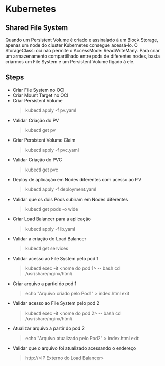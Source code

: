 # Kubernetes

## Shared File System
Quando um Persistent Volume é criado e assinalado à um Block Storage, apenas um node do cluster Kubernetes consegue acessá-lo. O StorageClass: oci não permite o AccessMode: ReadWriteMany.
Para criar um armazenamento compartilhado entre pods de diferentes nodes, basta criarmos um File System e um Persistent Volume ligado à ele.

## Steps
- Criar File System no OCI
- Criar Mount Target no OCI
- Criar Persistent Volume
	> kubectl apply -f pv.yaml
- Validar Criação do PV
	> kubectl get pv
- Criar Persistent Volume Claim
	> kubectl apply -f pvc.yaml
- Validar Criação do PVC
	> kubectl get pvc
- Deploy de aplicação em Nodes diferentes com acesso ao PV
	> kubectl apply -f deployment.yaml
- Validar que os dois Pods subiram em Nodes diferentes
	> kubectl get pods -o wide
- Criar Load Balancer para a aplicação
	> kubectl apply -f lb.yaml
- Validar a criação do Load Balancer
	> kubectl get services
- Validar acesso ao File System pelo pod 1
	> kubectl exec -it \<nome do pod 1> -- bash
	> cd /usr/share/nginx/html/
- Criar arquivo a partid do pod 1
	> echo "Arquivo criado pelo Pod1" > index.html
	> exit
- Validar acesso ao File System pelo pod 2
	> kubectl exec -it \<nome do pod 2> -- bash
	> cd /usr/share/nginx/html/
- Atualizar arquivo a partir do pod 2
	> echo "Arquivo atualizado pelo Pod2" > index.html
	> exit
- Validar que o arquivo foi atualizado acessando o endereço
	> http://\<IP Externo do Load Balancer>